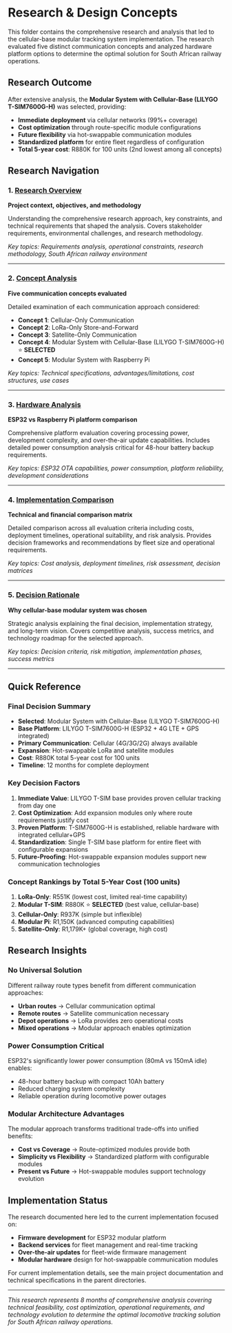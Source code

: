 # Research & Design Concepts

This folder contains the comprehensive research and analysis that led to the cellular-base modular tracking system implementation. The research evaluated five distinct communication concepts and analyzed hardware platform options to determine the optimal solution for South African railway operations.

## Research Outcome

After extensive analysis, the **Modular System with Cellular-Base (LILYGO T-SIM7600G-H)** was selected, providing:
- **Immediate deployment** via cellular networks (99%+ coverage)
- **Cost optimization** through route-specific module configurations  
- **Future flexibility** via hot-swappable communication modules
- **Standardized platform** for entire fleet regardless of configuration
- **Total 5-year cost**: R880K for 100 units (2nd lowest among all concepts)

## Research Navigation

### 1. [Research Overview](research-overview.md)
**Project context, objectives, and methodology**

Understanding the comprehensive research approach, key constraints, and technical requirements that shaped the analysis. Covers stakeholder requirements, environmental challenges, and research methodology.

*Key topics: Requirements analysis, operational constraints, research methodology, South African railway environment*

---

### 2. [Concept Analysis](concept-analysis.md)  
**Five communication concepts evaluated**

Detailed examination of each communication approach considered:
- **Concept 1**: Cellular-Only Communication
- **Concept 2**: LoRa-Only Store-and-Forward  
- **Concept 3**: Satellite-Only Communication
- **Concept 4**: Modular System with Cellular-Base (LILYGO T-SIM7600G-H) ⭐ **SELECTED**
- **Concept 5**: Modular System with Raspberry Pi

*Key topics: Technical specifications, advantages/limitations, cost structures, use cases*

---

### 3. [Hardware Analysis](hardware-analysis.md)
**ESP32 vs Raspberry Pi platform comparison**

Comprehensive platform evaluation covering processing power, development complexity, and over-the-air update capabilities. Includes detailed power consumption analysis critical for 48-hour battery backup requirements.

*Key topics: ESP32 OTA capabilities, power consumption, platform reliability, development considerations*

---

### 4. [Implementation Comparison](implementation-comparison.md)
**Technical and financial comparison matrix**

Detailed comparison across all evaluation criteria including costs, deployment timelines, operational suitability, and risk analysis. Provides decision frameworks and recommendations by fleet size and operational requirements.

*Key topics: Cost analysis, deployment timelines, risk assessment, decision matrices*

---

### 5. [Decision Rationale](decision-rationale.md)
**Why cellular-base modular system was chosen**

Strategic analysis explaining the final decision, implementation strategy, and long-term vision. Covers competitive analysis, success metrics, and technology roadmap for the selected approach.

*Key topics: Decision criteria, risk mitigation, implementation phases, success metrics*

---

## Quick Reference

### Final Decision Summary
- **Selected**: Modular System with Cellular-Base (LILYGO T-SIM7600G-H)
- **Base Platform**: LILYGO T-SIM7600G-H (ESP32 + 4G LTE + GPS integrated)
- **Primary Communication**: Cellular (4G/3G/2G) always available
- **Expansion**: Hot-swappable LoRa and satellite modules
- **Cost**: R880K total 5-year cost for 100 units
- **Timeline**: 12 months for complete deployment

### Key Decision Factors
1. **Immediate Value**: LILYGO T-SIM base provides proven cellular tracking from day one
2. **Cost Optimization**: Add expansion modules only where route requirements justify cost
3. **Proven Platform**: T-SIM7600G-H is established, reliable hardware with integrated cellular+GPS
4. **Standardization**: Single T-SIM base platform for entire fleet with configurable expansions
5. **Future-Proofing**: Hot-swappable expansion modules support new communication technologies

### Concept Rankings by Total 5-Year Cost (100 units)
1. **LoRa-Only**: R551K (lowest cost, limited real-time capability)
2. **Modular T-SIM**: R880K ⭐ **SELECTED** (best value, cellular-base)
3. **Cellular-Only**: R937K (simple but inflexible)
4. **Modular Pi**: R1,150K (advanced computing capabilities)
5. **Satellite-Only**: R1,179K+ (global coverage, high cost)

## Research Insights

### No Universal Solution
Different railway route types benefit from different communication approaches:
- **Urban routes** → Cellular communication optimal
- **Remote routes** → Satellite communication necessary  
- **Depot operations** → LoRa provides zero operational costs
- **Mixed operations** → Modular approach enables optimization

### Power Consumption Critical
ESP32's significantly lower power consumption (80mA vs 150mA idle) enables:
- 48-hour battery backup with compact 10Ah battery
- Reduced charging system complexity
- Reliable operation during locomotive power outages

### Modular Architecture Advantages
The modular approach transforms traditional trade-offs into unified benefits:
- **Cost vs Coverage** → Route-optimized modules provide both
- **Simplicity vs Flexibility** → Standardized platform with configurable modules
- **Present vs Future** → Hot-swappable modules support technology evolution

## Implementation Status

The research documented here led to the current implementation focused on:
- **Firmware development** for ESP32 modular platform
- **Backend services** for fleet management and real-time tracking
- **Over-the-air updates** for fleet-wide firmware management
- **Modular hardware** design for hot-swappable communication modules

For current implementation details, see the main project documentation and technical specifications in the parent directories.

---

*This research represents 8 months of comprehensive analysis covering technical feasibility, cost optimization, operational requirements, and technology evolution to determine the optimal locomotive tracking solution for South African railway operations.*